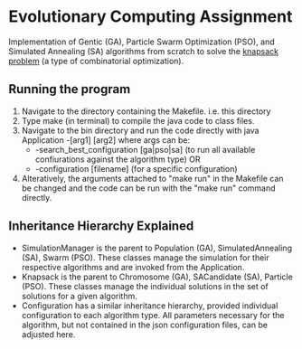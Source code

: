 # Evolutionary Computing Assignment

Implementation of Gentic (GA), Particle Swarm Optimization (PSO), and Simulated Annealing (SA) algorithms from scratch to solve the [knapsack problem](https://en.wikipedia.org/wiki/Knapsack_problem) (a type of combinatorial optimization).

## Running the program
1. Navigate to the directory containing the Makefile. i.e. this directory
2. Type make (in terminal) to compile the java code to class files.
3. Navigate to the bin directory and run the code directly with java Application -[arg1] [arg2] where args can be:
    * -search_best_configuration [ga|pso|sa] (to run all available confiurations against the algorithm type) OR
    * -configuration [filename] (for a specific configuration)
4. Alteratively, the arguments attached to "make run" in the Makefile can be changed and the code can be run with the "make run" command directly.

## Inheritance Hierarchy Explained
* SimulationManager is the parent to Population (GA), SimulatedAnnealing (SA), Swarm (PSO). These classes manage the simulation for their respective algorithms and are invoked from the Application.
* Knapsack is the parent to Chromosome (GA), SACandidate (SA), Particle (PSO). These classes manage the individual solutions in the set of solutions for a given algorithm.
* Configuration has a similar inheritance hierarchy, provided individual configuration to each algorithm type. All parameters necessary for the algorithm, but not contained in the json configuration files, can be adjusted here.

     